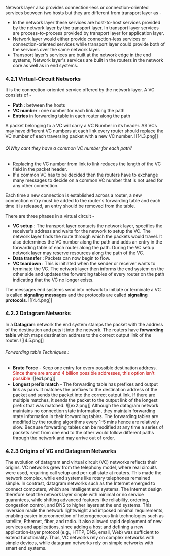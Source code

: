 Network layer also provides connection-less or connection-oriented services between two hosts but they are different from transport layer as -
- In the network layer these services are host-to-host services provided by the network layer by the transport layer. In transport layer services are process-to-process provided by transport layer for application layer.
- Network layer would either provide connection-less services or connection-oriented services while transport layer could provide both of the services over the same network layer.
- Transport layer's services are built at the network edge in the end systems, Network layer's services are built in the routers in the network core as well as in end systems.
### 4.2.1 Virtual-Circuit Networks
It is the connection-oriented service offered by the network layer. A VC consists of -
- **Path** : between the hosts
- **VC number** : one number for each link along the path
- **Entries** in forwarding table in each router along the path

A packet belonging to a VC will carry a VC Number in its header. AS VCs may have different VC numbers at each link every router should replace the VC number of each traversing packet with a new VC number.
![[4.3.png]]

###### Q)Why cant they have a common VC number for each path?
- Replacing the VC number from link to link reduces the length of the VC field in the packet header.
- If a common VC has to be decided then the routers have to exchange many messages to decide on a common VC number that is not used for any other connection.

Each time a new connection is established across a router, a new connection entry must be added to the router's forwarding table and each time it is released, an entry should be removed from the table.

There are three phases in a virtual circuit -
- **VC setup** : The transport layer contacts the network layer, specifies the receiver's address and waits for the network to setup the VC. The network layer finds the route through which the packets would travel. It also determines the VC number along the path and adds an entry in the forwarding table of each router along the path. During the VC setup network layer may reserve resources along the path of the VC.
- **Data transfer** : Packets can now begin to flow.
- **VC teardown** : This is initiated when the sender or receiver wants to terminate the VC. The network layer then informs the end system on the other side and updates the forwarding tables of every router on the path indicating that the VC no longer exists.

The messages end systems send into network to initiate or terminate a VC is called **signaling messages** and the protocols are called **signaling protocols**.
![[4.4.png]]
### 4.2.2 Datagram Networks
In a **Datagram** network the end system stamps the packet with the address of the destination and puts it into the network. The routers have **forwarding table** which maps destination address to the correct output link of the router.
![[4.5.png]]
###### Forwarding table Techniques :
- **Brute Force** - Keep one entry for every possible destination address. <font color="#c00000">Since there are around 4 billion possible addresses, this option isn't possible</font>
  ![[ex1.png]]
- **Longest prefix match** - The forwarding table has prefixes and output link as pairs. It matches the prefixes to the destination address of the packet and sends the packet into the correct output link. If there are multiple matches, it sends the packet to the output link of the longest prefix that was matched.
  ![[ex2.png]]
Although the datagram network maintains no connection state information, they maintain forwarding state information in their forwarding tables. The forwarding tables are modified by the routing algorithms every 1-5 mins hence are relatively slow. Because forwarding tables can be modified at any time a series of packets sent from one end to the other would follow different paths through the network and may arrive out of order.
### 4.2.3 Origins of VC and Datagram Networks
The evolution of datagram and virtual circuit (VC) networks reflects their origins. VC networks grew from the telephony model, where real circuits were used, requiring call setup and per-call state at routers. This made the network complex, while end systems like rotary telephones remained simple. In contrast, datagram networks such as the Internet emerged to connect computers, which are intelligent end systems. The Internet design therefore kept the network layer simple with minimal or no service guarantees, while shifting advanced features like reliability, ordering, congestion control, and DNS to higher layers at the end systems. This inversion made the network lightweight and imposed minimal requirements, enabling easier interconnection of heterogeneous link technologies such as satellite, Ethernet, fiber, and radio. It also allowed rapid deployment of new services and applications, since adding a host and defining a new application-layer protocol (e.g., HTTP, DNS, email, Web) was sufficient to extend functionality. Thus, VC networks rely on complex networks with simple devices, while datagram networks rely on simple networks with smart end systems.